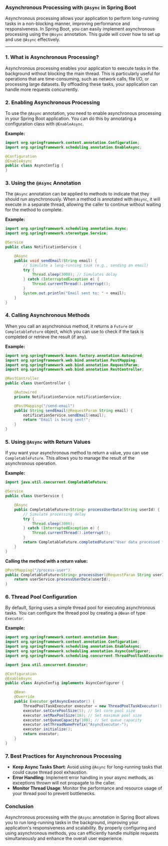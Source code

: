 ### Asynchronous Processing with `@Async` in Spring Boot

Asynchronous processing allows your application to perform long-running tasks in a non-blocking manner, improving performance and responsiveness. In Spring Boot, you can easily implement asynchronous processing using the `@Async` annotation. This guide will cover how to set up and use `@Async` effectively.

---

### 1. **What is Asynchronous Processing?**

Asynchronous processing enables your application to execute tasks in the background without blocking the main thread. This is particularly useful for operations that are time-consuming, such as network calls, file I/O, or processing large datasets. By offloading these tasks, your application can handle more requests concurrently.

### 2. **Enabling Asynchronous Processing**

To use the `@Async` annotation, you need to enable asynchronous processing in your Spring Boot application. You can do this by annotating a configuration class with `@EnableAsync`.

**Example:**
```java
import org.springframework.context.annotation.Configuration;
import org.springframework.scheduling.annotation.EnableAsync;

@Configuration
@EnableAsync
public class AsyncConfig {
}
```

### 3. **Using the `@Async` Annotation**

The `@Async` annotation can be applied to methods to indicate that they should run asynchronously. When a method is annotated with `@Async`, it will execute in a separate thread, allowing the caller to continue without waiting for the method to complete.

**Example:**
```java
import org.springframework.scheduling.annotation.Async;
import org.springframework.stereotype.Service;

@Service
public class NotificationService {

    @Async
    public void sendEmail(String email) {
        // Simulate a long-running task (e.g., sending an email)
        try {
            Thread.sleep(3000); // Simulates delay
        } catch (InterruptedException e) {
            Thread.currentThread().interrupt();
        }
        System.out.println("Email sent to: " + email);
    }
}
```

### 4. **Calling Asynchronous Methods**

When you call an asynchronous method, it returns a `Future` or `CompletableFuture` object, which you can use to check if the task is completed or retrieve the result (if any).

**Example:**
```java
import org.springframework.beans.factory.annotation.Autowired;
import org.springframework.web.bind.annotation.PostMapping;
import org.springframework.web.bind.annotation.RequestParam;
import org.springframework.web.bind.annotation.RestController;

@RestController
public class UserController {

    @Autowired
    private NotificationService notificationService;

    @PostMapping("/send-email")
    public String sendEmail(@RequestParam String email) {
        notificationService.sendEmail(email);
        return "Email is being sent!";
    }
}
```

### 5. **Using `@Async` with Return Values**

If you want your asynchronous method to return a value, you can use `CompletableFuture`. This allows you to manage the result of the asynchronous operation.

**Example:**
```java
import java.util.concurrent.CompletableFuture;

@Service
public class UserService {

    @Async
    public CompletableFuture<String> processUserData(String userId) {
        // Simulate processing delay
        try {
            Thread.sleep(3000);
        } catch (InterruptedException e) {
            Thread.currentThread().interrupt();
        }
        return CompletableFuture.completedFuture("User data processed for ID: " + userId);
    }
}
```

**Calling the method with a return value:**
```java
@PostMapping("/process-user")
public CompletableFuture<String> processUser(@RequestParam String userId) {
    return userService.processUserData(userId);
}
```

### 6. **Thread Pool Configuration**

By default, Spring uses a simple thread pool for executing asynchronous tasks. You can configure the thread pool by creating a `@Bean` of type `Executor`.

**Example:**
```java
import org.springframework.context.annotation.Bean;
import org.springframework.context.annotation.Configuration;
import org.springframework.scheduling.annotation.EnableAsync;
import org.springframework.scheduling.annotation.AsyncConfigurer;
import org.springframework.scheduling.concurrent.ThreadPoolTaskExecutor;

import java.util.concurrent.Executor;

@Configuration
@EnableAsync
public class AsyncConfig implements AsyncConfigurer {

    @Bean
    @Override
    public Executor getAsyncExecutor() {
        ThreadPoolTaskExecutor executor = new ThreadPoolTaskExecutor();
        executor.setCorePoolSize(5); // Set core pool size
        executor.setMaxPoolSize(10); // Set maximum pool size
        executor.setQueueCapacity(100); // Set queue capacity
        executor.setThreadNamePrefix("AsyncExecutor-");
        executor.initialize();
        return executor;
    }
}
```

### 7. **Best Practices for Asynchronous Processing**

- **Keep Async Tasks Short**: Avoid using `@Async` for long-running tasks that could cause thread pool exhaustion.
- **Error Handling**: Implement error handling in your async methods, as exceptions thrown will not propagate to the caller.
- **Monitor Thread Usage**: Monitor the performance and resource usage of your thread pool to prevent bottlenecks.

### Conclusion

Asynchronous processing with the `@Async` annotation in Spring Boot allows you to run long-running tasks in the background, improving your application's responsiveness and scalability. By properly configuring and using asynchronous methods, you can efficiently handle multiple requests simultaneously and enhance the overall user experience.